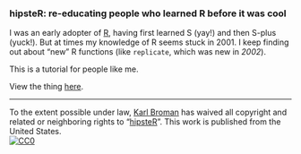### hipsteR: re-educating people who learned R before it was cool

I was an early adopter of [R](https://www.r-project.org), having first
learned S (yay!) and then S-plus (yuck!). But at times my knowledge of
R seems stuck in 2001. I keep finding out about &ldquo;new&rdquo; R
functions (like `replicate`, which was new in _2002_).

This is a tutorial for people like me.

View the thing [here](https://kbroman.org/hipsteR).

---

To the extent possible under law,
[Karl Broman](https://github.com/kbroman)
has waived all copyright and related or neighboring rights to
&ldquo;[hipsteR](https://github.com/kbroman/hipsteR)&rdquo;.
This work is published from the United States.
<br/>
[![CC0](https://i.creativecommons.org/p/zero/1.0/88x31.png)](https://creativecommons.org/publicdomain/zero/1.0/)
